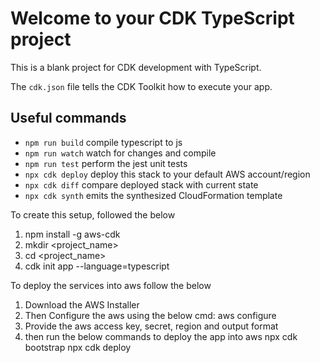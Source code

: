 # Welcome to your CDK TypeScript project

This is a blank project for CDK development with TypeScript.

The `cdk.json` file tells the CDK Toolkit how to execute your app.

## Useful commands

* `npm run build`   compile typescript to js
* `npm run watch`   watch for changes and compile
* `npm run test`    perform the jest unit tests
* `npx cdk deploy`  deploy this stack to your default AWS account/region
* `npx cdk diff`    compare deployed stack with current state
* `npx cdk synth`   emits the synthesized CloudFormation template

To create this setup, followed the below
1. npm install -g aws-cdk
2. mkdir <project_name>
3. cd <project_name>
4. cdk init app --language=typescript

To deploy the services into aws follow the below
1. Download the AWS Installer 
2. Then Configure the aws using the below cmd:
    aws configure
3. Provide the aws access key, secret, region and output format 
4. then run the below commands to deploy the app into aws 
     npx cdk bootstrap 
     npx cdk deploy